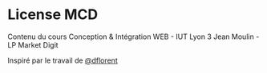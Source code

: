 License MCD
======

Contenu du cours Conception & Intégration WEB - IUT Lyon 3 Jean Moulin - LP Market Digit

Inspiré par le travail de [@dflorent](https://github.com/dflorent/conception-integration-web)
